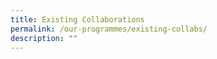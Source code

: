 ```yaml
---
title: Existing Collaborations
permalink: /our-programmes/existing-collabs/
description: ""
---
```

